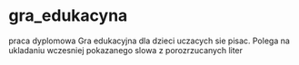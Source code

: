 # gra_edukacyna
praca dyplomowa
Gra edukacyjna dla dzieci uczacych sie pisac.
Polega na ukladaniu wczesniej pokazanego slowa z porozrzucanych liter
